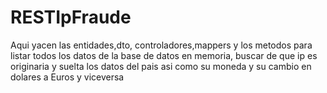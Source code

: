 # RESTIpFraude

Aqui yacen las entidades,dto, controladores,mappers y los metodos para listar todos los datos de la base de datos en memoria, buscar de que ip es originaria y suelta los datos del pais asi como su moneda y su cambio en dolares a Euros y viceversa
